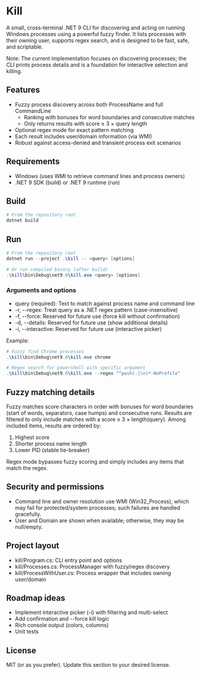﻿# Kill

A small, cross-terminal .NET 9 CLI for discovering and acting on running Windows processes using a powerful fuzzy finder. It lists processes with their owning user, supports regex search, and is designed to be fast, safe, and scriptable.

Note: The current implementation focuses on discovering processes; the CLI prints process details and is a foundation for interactive selection and killing.

## Features

- Fuzzy process discovery across both ProcessName and full CommandLine
  - Ranking with bonuses for word boundaries and consecutive matches
  - Only returns results with score ≥ 3 × query length
- Optional regex mode for exact pattern matching
- Each result includes user/domain information (via WMI)
- Robust against access-denied and transient process exit scenarios

## Requirements

- Windows (uses WMI to retrieve command lines and process owners)
- .NET 9 SDK (build) or .NET 9 runtime (run)

## Build

```powershell
# From the repository root
dotnet build
```

## Run

```powershell
# From the repository root
dotnet run --project .\kill -- <query> [options]

# Or run compiled binary (after build)
.\kill\bin\Debug\net9.0\kill.exe <query> [options]
```

### Arguments and options

- query (required): Text to match against process name and command line
- -r, --regex: Treat query as a .NET regex pattern (case-insensitive)
- -f, --force: Reserved for future use (force kill without confirmation)
- -d, --details: Reserved for future use (show additional details)
- -i, --interactive: Reserved for future use (interactive picker)

Example:

```powershell
# Fuzzy find Chrome processes
.\kill\bin\Debug\net9.0\kill.exe chrome

# Regex search for powershell with specific argument
.\kill\bin\Debug\net9.0\kill.exe --regex "^pwsh(.|\n)*-NoProfile"
```

## Fuzzy matching details

Fuzzy matches score characters in order with bonuses for word boundaries (start of words, separators, case humps) and consecutive runs. Results are filtered to only include matches with a score ≥ 3 × length(query). Among included items, results are ordered by:

1) Highest score
2) Shorter process name length
3) Lower PID (stable tie-breaker)

Regex mode bypasses fuzzy scoring and simply includes any items that match the regex.

## Security and permissions

- Command line and owner resolution use WMI (Win32_Process), which may fail for protected/system processes; such failures are handled gracefully.
- User and Domain are shown when available; otherwise, they may be null/empty.

## Project layout

- kill/Program.cs: CLI entry point and options
- kill/Processes.cs: ProcessManager with fuzzy/regex discovery
- kill/ProcessWithUser.cs: Process wrapper that includes owning user/domain

## Roadmap ideas

- Implement interactive picker (-i) with filtering and multi-select
- Add confirmation and --force kill logic
- Rich console output (colors, columns)
- Unit tests

## License

MIT (or as you prefer). Update this section to your desired license.
